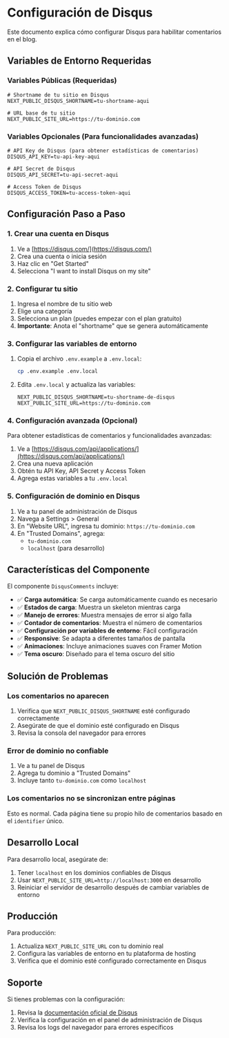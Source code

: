 # Configuración de Disqus

Este documento explica cómo configurar Disqus para habilitar comentarios en el blog.

## Variables de Entorno Requeridas

### Variables Públicas (Requeridas)

```env
# Shortname de tu sitio en Disqus
NEXT_PUBLIC_DISQUS_SHORTNAME=tu-shortname-aqui

# URL base de tu sitio
NEXT_PUBLIC_SITE_URL=https://tu-dominio.com
```

### Variables Opcionales (Para funcionalidades avanzadas)

```env
# API Key de Disqus (para obtener estadísticas de comentarios)
DISQUS_API_KEY=tu-api-key-aqui

# API Secret de Disqus
DISQUS_API_SECRET=tu-api-secret-aqui

# Access Token de Disqus
DISQUS_ACCESS_TOKEN=tu-access-token-aqui
```

## Configuración Paso a Paso

### 1. Crear una cuenta en Disqus

1. Ve a [https://disqus.com/](https://disqus.com/)
2. Crea una cuenta o inicia sesión
3. Haz clic en "Get Started"
4. Selecciona "I want to install Disqus on my site"

### 2. Configurar tu sitio

1. Ingresa el nombre de tu sitio web
2. Elige una categoría
3. Selecciona un plan (puedes empezar con el plan gratuito)
4. **Importante**: Anota el "shortname" que se genera automáticamente

### 3. Configurar las variables de entorno

1. Copia el archivo `.env.example` a `.env.local`:
   ```bash
   cp .env.example .env.local
   ```

2. Edita `.env.local` y actualiza las variables:
   ```env
   NEXT_PUBLIC_DISQUS_SHORTNAME=tu-shortname-de-disqus
   NEXT_PUBLIC_SITE_URL=https://tu-dominio.com
   ```

### 4. Configuración avanzada (Opcional)

Para obtener estadísticas de comentarios y funcionalidades avanzadas:

1. Ve a [https://disqus.com/api/applications/](https://disqus.com/api/applications/)
2. Crea una nueva aplicación
3. Obtén tu API Key, API Secret y Access Token
4. Agrega estas variables a tu `.env.local`

### 5. Configuración de dominio en Disqus

1. Ve a tu panel de administración de Disqus
2. Navega a Settings > General
3. En "Website URL", ingresa tu dominio: `https://tu-dominio.com`
4. En "Trusted Domains", agrega:
   - `tu-dominio.com`
   - `localhost` (para desarrollo)

## Características del Componente

El componente `DisqusComments` incluye:

- ✅ **Carga automática**: Se carga automáticamente cuando es necesario
- ✅ **Estados de carga**: Muestra un skeleton mientras carga
- ✅ **Manejo de errores**: Muestra mensajes de error si algo falla
- ✅ **Contador de comentarios**: Muestra el número de comentarios
- ✅ **Configuración por variables de entorno**: Fácil configuración
- ✅ **Responsive**: Se adapta a diferentes tamaños de pantalla
- ✅ **Animaciones**: Incluye animaciones suaves con Framer Motion
- ✅ **Tema oscuro**: Diseñado para el tema oscuro del sitio

## Solución de Problemas

### Los comentarios no aparecen

1. Verifica que `NEXT_PUBLIC_DISQUS_SHORTNAME` esté configurado correctamente
2. Asegúrate de que el dominio esté configurado en Disqus
3. Revisa la consola del navegador para errores

### Error de dominio no confiable

1. Ve a tu panel de Disqus
2. Agrega tu dominio a "Trusted Domains"
3. Incluye tanto `tu-dominio.com` como `localhost`

### Los comentarios no se sincronizan entre páginas

Esto es normal. Cada página tiene su propio hilo de comentarios basado en el `identifier` único.

## Desarrollo Local

Para desarrollo local, asegúrate de:

1. Tener `localhost` en los dominios confiables de Disqus
2. Usar `NEXT_PUBLIC_SITE_URL=http://localhost:3000` en desarrollo
3. Reiniciar el servidor de desarrollo después de cambiar variables de entorno

## Producción

Para producción:

1. Actualiza `NEXT_PUBLIC_SITE_URL` con tu dominio real
2. Configura las variables de entorno en tu plataforma de hosting
3. Verifica que el dominio esté configurado correctamente en Disqus

## Soporte

Si tienes problemas con la configuración:

1. Revisa la [documentación oficial de Disqus](https://help.disqus.com/)
2. Verifica la configuración en el panel de administración de Disqus
3. Revisa los logs del navegador para errores específicos